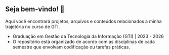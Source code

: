 ## Seja bem-vindo! :space_invader:
Aqui você encontrará projetos, arquivos e conteúdos relacionados a minha trajetória no curso de GTI.
+ Graduação em Gestão da Tecnologia da Informação (GTI) | 2023 - 2026
+ O repositório está organizado de acordo com as disciplinas de cada semestre que envolvam codificação ou tarefas práticas.




